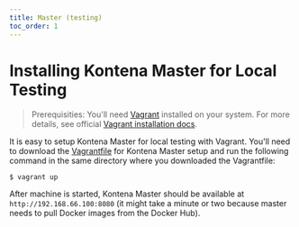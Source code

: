 ```yaml
---
title: Master (testing)
toc_order: 1
---
```


# Installing Kontena Master for Local Testing

> Prerequisities: You'll need [Vagrant](https://www.vagrantup.com/) installed on your system. For more details, see official [Vagrant installation docs](https://docs.vagrantup.com/v2/installation/index.html).

It is easy to setup Kontena Master for local testing with Vagrant. You'll need to download the [Vagrantfile](Vagrantfile) for Kontena Master setup and run the following command in the same directory where you downloaded the Vagrantfile:

```
$ vagrant up
```

After machine is started, Kontena Master should be available at `http://192.168.66.100:8080` (it might take a minute or two because master needs to pull Docker images from the Docker Hub).
